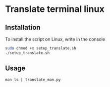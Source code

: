 # Translate terminal linux

## Installation

To install the script on Linux, write in the console

```bash
sudo chmod +x setup_translate.sh
./setup_translate.sh
```

## Usage

```
man ls | translate_man.py
```
